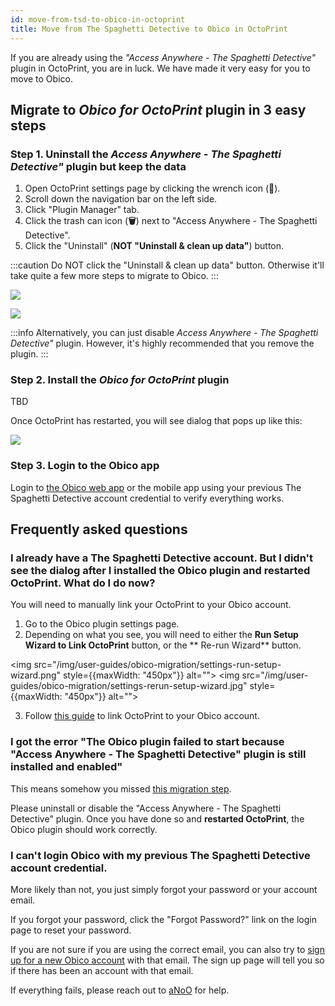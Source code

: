 ```yaml
---
id: move-from-tsd-to-obico-in-octoprint
title: Move from The Spaghetti Detective to Obico in OctoPrint
---
```


If you are already using the *"Access Anywhere - The Spaghetti Detective"* plugin in OctoPrint, you are in luck. We have made it very easy for you to move to Obico.

## Migrate to *Obico for OctoPrint* plugin in 3 easy steps

### Step 1. Uninstall the *Access Anywhere - The Spaghetti Detective"* plugin but keep the data

1. Open OctoPrint settings page by clicking the wrench icon (**🔧**).
1. Scroll down the navigation bar on the left side.
1. Click "Plugin Manager" tab.
1. Click the trash can icon (**🗑️**) next to "Access Anywhere - The Spaghetti Detective".
1. Click the "Uninstall" (**NOT "Uninstall & clean up data"**) button.

:::caution
Do NOT click the "Uninstall & clean up data" button. Otherwise it'll take quite a few more steps to migrate to Obico.
:::

![](/img/user-guides/obico-migration/tsd-octoprint-plugin-delete-button.jpg)

![](/img/user-guides/obico-migration/delete-tsd-plugin-keep-data.jpg)


:::info
Alternatively, you can just disable *Access Anywhere - The Spaghetti Detective"* plugin. However, it's highly recommended that you remove the plugin.
:::

### Step 2. Install the *Obico for OctoPrint* plugin

TBD

Once OctoPrint has restarted, you will see dialog that pops up like this:

![](/img/user-guides/obico-migration/migration-success.jpg)

### Step 3. Login to the Obico app

Login to [the Obico web app](https://app.obico.io) or the mobile app using your previous The Spaghetti Detective account credential to verify everything works.

## Frequently asked questions

### I already have a The Spaghetti Detective account. But I didn't see the dialog after I installed the Obico plugin and restarted OctoPrint. What do I do now?

You will need to manually link your OctoPrint to your Obico account.

1. Go to the Obico plugin settings page.
2. Depending on what you see, you will need to either the **Run Setup Wizard to Link OctoPrint** button, or the ** Re-run Wizard** button.

<img src="/img/user-guides/obico-migration/settings-run-setup-wizard.png" style={{maxWidth: "450px"}} alt=""></img>
<img src="/img/user-guides/obico-migration/settings-rerun-setup-wizard.jpg" style={{maxWidth: "450px"}} alt=""></img>

3. Follow <a href="https://www.obico.io/docs/octoprint-plugin-setup-manual-link/">this guide</a> to link OctoPrint to your Obico account.

### I got the error <span className="text--danger">"The Obico plugin failed to start because "Access Anywhere - The Spaghetti Detective" plugin is still installed and enabled"</span>

This means somehow you missed [this migration step](#step-1-uninstall-the-access-anywhere---the-spaghetti-detective-plugin-but-keep-the-data).

Please uninstall or disable the "Access Anywhere - The Spaghetti Detective" plugin. Once you have done so and **restarted OctoPrint**, the Obico plugin should work correctly.

### I can't login Obico with my previous The Spaghetti Detective account credential.

More likely than not, you just simply forgot your password or your account email.

If you forgot your password, click the "Forgot Password?" link on the login page to reset your password.

If you are not sure if you are using the correct email, you can also try to [sign up for a new Obico account](https://app.obico.io/accounts/signup/) with that email. The sign up page will tell you so if there has been an account with that email.

If everything fails, please reach out to [aNoO](mailto:support@obico.io) for help.